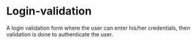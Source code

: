 # Login-validation
A login validation form where the user can enter his/her credentials, then
validation is done to authenticate the user.
